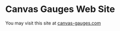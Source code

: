 # Canvas Gauges Web Site

You may visit this site at [canvas-gauges.com](http://canvas-gauges.com/)
